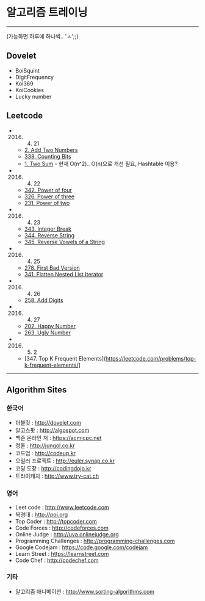 # 알고리즘 트레이닝
---
(가능하면 하루에 하나씩.. 'ㅅ';;)  

## Dovelet
- BoiSquint
- DigitFrequency
- Koi369
- KoiCookies
- Lucky number
  
  
## Leetcode
- 2016. 4. 21
	- [2. Add Two Numbers](https://leetcode.com/problems/add-two-numbers/)
	- [338. Counting Bits](https://leetcode.com/problems/counting-bits/)
	- [1. Two Sum](https://leetcode.com/problems/two-sum) - 현재 O(n^2).. O(n)으로 개선 필요, Hashtable 이용?
- 2016. 4. 22
	- [342. Power of four](https://leetcode.com/problems/power-of-four)
	- [326. Power of three](https://leetcode.com/problems/power-of-three)
	- [231. Power of two](https://leetcode.com/problems/power-of-two)
- 2016. 4. 23
	- [343. Integer Break](https://leetcode.com/problems/integer-break/)
	- [344. Reverse String](https://leetcode.com/problems/reverse-string/)
	- [345. Reverse Vowels of a String](https://leetcode.com/problems/reverse-vowels-of-a-string/)
- 2016. 4. 25
	- [278. First Bad Version](https://leetcode.com/problems/first-bad-version)
	- [341. Flatten Nested List Iterator](https://leetcode.com/problems/flatten-nested-list-iterator/)
- 2016. 4. 26
	- [258. Add Digits](https://leetcode.com/problems/add-digits/)
- 2016. 4. 27
	- [202. Happy Number](https://leetcode.com/problems/happy-number/)
	- [263. Ugly Number](https://leetcode.com/problems/ugly-number/)
- 2016. 5. 2
	- [347. Top K Frequent Elements](https://leetcode.com/problems/top-k-frequent-elements/]
---
  
  
## Algorithm Sites

### 한국어
- 더블릿 : http://dovelet.com 
- 알고스팟 : http://algospot.com 
- 백준 온라인 저 : https://acmicpc.net 
- 정올 : http://jungol.co.kr 
- 코드업 : http://codeup.kr 
- 오일러 프로젝트 : http://euler.synap.co.kr 
- 코딩 도장 : http://codingdojo.kr 
- 트라이캐치 : http://www.try-cat.ch  
  
### 영어
- Leet code : http://www.leetcode.com
- 북경대 : http://poj.org 
- Top Coder : http://topcoder.com 
- Code Forces : http://codeforces.com 
- Online Judge : http://uva.onlinejudge.org
- Programming Challenges : http://programming-challenges.com 
- Google Codejam : https://code.google.com/codejam 
- Learn Street : https://learnstreet.com 
- Code Chef : http://codechef.com 
  
### 기타
- 알고리즘 애니메이션 : http://www.sorting-algorithms.com
